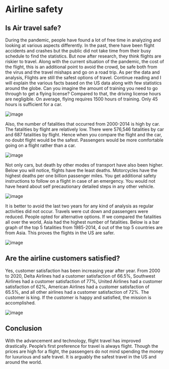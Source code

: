 # Airline safety

## Is Air travel safe?

During the pandemic, people have found a lot of free time in analyzing and looking at various aspects differently. In the past, there have been flight accidents and crashes but the public did not take time from their busy schedule to find the statistics. But now after research, they think flights are riskier to travel. Along with the current situation of the pandemic, the cost of the flight, this is an additional point to avoid the crowd, be safe both from the virus and the travel mishaps and go on a road trip. As per the data and analysis, Flights are still the safest options of travel. Continue reading and I will explain the various facts based on the US data along with few statistics around the globe.
Can you imagine the amount of training you need to go through to get a flying license? Compared to that, the driving license hours are negligible. On average, flying requires 1500 hours of training. Only 45 hours is sufficient for a car.

![image](https://user-images.githubusercontent.com/62188709/138560702-ec46e866-7da7-4626-a308-b78d09422e0b.png)

Also, the number of fatalities that occurred from 2000-2014 is high by car. The fatalities by flight are relatively low. There were 576,546 fatalities by car and 687 fatalities by flight. Hence when you compare the flight and the car, no doubt flight would be the safest. Passengers would be more comfortable going on a flight rather than a car.

![image](https://user-images.githubusercontent.com/62188709/138560567-f9e21377-9cd6-4e99-8c49-786c19dd3816.png)

Not only cars, but death by other modes of transport have also been higher. Below you will notice, flights have the least deaths. Motorcycles have the highest deaths per one billion passenger miles. You get additional safety instructions to follow on a flight in case of an emergency. You would not have heard about self precautionary detailed steps in any other vehicle.

![image](https://user-images.githubusercontent.com/62188709/138561372-809806a3-e77b-4253-a273-5eff230f2b5e.png)

It is better to avoid the last two years for any kind of analysis as regular activities did not occur. Travels were cut down and passengers were reduced. People opted for alternative options.
If we compared the fatalities all over the world, Asia had the highest number of fatalities. Below is a bar graph of the top 5 fatalities from 1985-2014, 4 out of the top 5 countries are from Asia. This proves the flights in the US are safer.

![image](https://user-images.githubusercontent.com/62188709/138561742-179b73ef-2307-4f12-97d6-e8adbfef7a80.png)

## Are the airline customers satisfied?
Yes, customer satisfaction has been increasing year after year. From 2000 to 2020, Delta Airlines had a customer satisfaction of 66.5%, Southwest Airlines had a customer satisfaction of 77%, United Airlines had a customer satisfaction of 62%, American Airlines had a customer satisfaction of 65.5%, and all other airlines had a customer satisfaction of 72%. The customer is king. If the customer is happy and satisfied, the mission is accomplished.

![image](https://user-images.githubusercontent.com/62188709/138561853-60337a21-0808-40b3-b9da-27e2914c3e99.png)

## Conclusion
With the advancement and technology, flight travel has improved drastically. People’s first preference for travel is always flight. Though the prices are high for a flight, the passengers do not mind spending the money for luxurious and safe travel. It is arguably the safest travel in the US and around the world.


